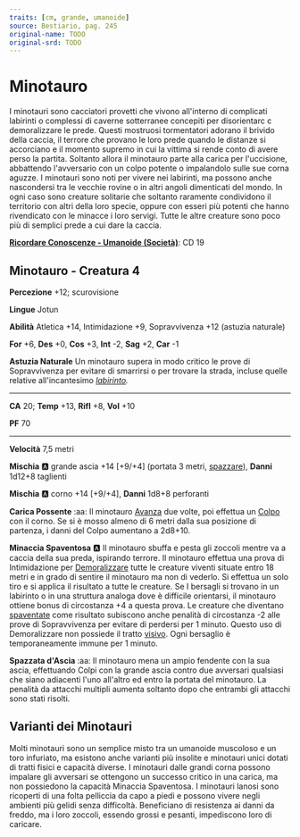 ```yaml
---
traits: [cm, grande, umanoide]
source: Bestiario, pag. 245
original-name: TODO
original-srd: TODO
---
```


# Minotauro

I minotauri sono cacciatori provetti che vivono all'interno di complicati labirinti o complessi di caverne sotterranee concepiti per disorientarc c demoralizzare le prede. Questi mostruosi tormentatori adorano il brivido della caccia, il terrore che provano le loro prede quando le distanze si accorciano e il momento supremo in cui la vittima si rende conto di avere perso la partita. Soltanto allora il minotauro parte alla carica per l'uccisione, abbattendo l'avversario con un colpo potente o impalandolo sulle sue corna aguzze. I minotauri sono noti per vivere nei labirinti, ma possono anche nascondersi tra le vecchie rovine o in altri angoli dimenticati del mondo. In ogni caso sono creature solitarie che soltanto raramente condividono il territorio con altri della loro specie, oppure con esseri più potenti che hanno rivendicato con le minacce i loro servigi. Tutte le altre creature sono poco più di semplici prede a cui dare la caccia.

**[Ricordare Conoscenze - Umanoide (Società)](/azioni/ricordare-conoscenze)**: CD 19

## Minotauro - Creatura 4

**Percezione** +12; scurovisione

**Lingue** Jotun

**Abilità** Atletica +14, Intimidazione +9, Sopravvivenza +12 (astuzia naturale)

**For** +6, **Des** +0, **Cos** +3, **Int** -2, **Sag** +2, **Car** -1

**Astuzia Naturale** Un minotauro supera in modo critico le prove di Sopravvivenza per evitare di smarrirsi o per trovare la strada, incluse quelle relative all'incantesimo *[labirinto](/incantesimi/labirinto).*

***

**CA** 20; **Temp** +13, **Rifl** +8, **Vol** +10

**PF** 70

***

**Velocità** 7,5 metri

**Mischia** :a: grande ascia +14 \[+9/+4] (portata 3 metri, [spazzare](/tratti/spazzare)), **Danni** 1d12+8 taglienti

**Mischia** :a: corno +14 \[+9/+4], **Danni** 1d8+8 perforanti

**Carica Possente** :aa:  Il minotauro [Avanza](/azioni/avanzare) due volte, poi effettua un [Colpo](/azioni/colpire) con il corno. Se si è mosso almeno di 6 metri dalla sua posizione di partenza, i danni del Colpo aumentano a 2d8+10.

**Minaccia Spaventosa** :a: Il minotauro sbuffa e pesta gli zoccoli mentre va a caccia della sua preda, ispirando terrore. Il minotauro effettua una prova di Intimidazione per [Demoralizzare](/azioni/demoralizzare) tutte le creature viventi situate entro 18 metri e in grado di sentire il minotauro ma non di vederlo. Si effettua un solo tiro e si applica il risultato a tutte le creature. Se I bersagli si trovano in un labirinto o in una struttura analoga dove è difficile orientarsi, il minotauro ottiene bonus di circostanza +4 a questa prova. Le creature che diventano [spaventate](/condizioni/spaventato) come risultato subiscono anche penalità di circostanza -2 alle prove di Sopravvivenza per evitare di perdersi per 1 minuto. Questo uso di Demoralizzare non possiede il tratto [visivo](/tratti/visivo). Ogni bersaglio è temporaneamente immune per 1 minuto.

**Spazzata d'Ascia** :aa: Il minotauro mena un ampio fendente con la sua ascia, effettuando Colpi con la grande ascia contro due avversari qualsiasi che siano adiacenti l'uno all'altro ed entro la portata del minotauro. La penalità da attacchi multipli aumenta soltanto dopo che entrambi gli attacchi sono stati risolti.

## **Varianti dei Minotauri**

Molti minotauri sono un semplice misto tra un umanoide muscoloso e un toro infuriato, ma esistono anche varianti più insolite e minotauri unici dotati di tratti fisici e capacità diverse. I minotauri dalle grandi corna possono impalare gli avversari se ottengono un successo critico in una carica, ma non possiedono la capacità Minaccia Spaventosa. I minotauri lanosi sono ricoperti di una folta pelliccia da capo a piedi e possono vivere negli ambienti più gelidi senza difficoltà. Beneficiano di resistenza ai danni da freddo, ma i loro zoccoli, essendo grossi e pesanti, impediscono loro di caricare.
